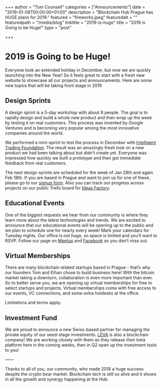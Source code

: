 +++
author = "Tom Counsell"
categories = ["Announcements"]
date = "2019-01-08T00:00:00+01:00"
description = "Blockchain Hub Prague has HUGE plans for 2019."
featured = "fireworks.jpeg"
featuredalt = ""
featuredpath = "/media/blog"
linktitle = "2019-is-huge"
title = "2019 is Going to be Huge!"
type = "post"

+++
# 2019 is Going to be Huge!

Everyone took an extended holiday in December, but now we are quickly launching into the New Year! So it feels great to start with a fresh new website to showcase all our projects and announcements. Here are some new topics that will be taking front stage in 2019

## Design Sprints

A design sprint is a 5-day workshop with about 8 people. The goal is to rapidly design and build a whole new product and then wrap up the week by testing it on real customers. This process was invented by Google Ventures and is becoming very popular among the most innovative companies around the world.

We performed a mini-sprint to test the process in December with [Intelligent Trading Foundation](https://intelligenttrading.org "Intelligent Trading Foundation"). The result was an amazingly fresh look on a new product we had been talking about but didn’t create yet. Everyone was impressed how quickly we built a prototype and then got immediate feedback from real customers.

The next design sprints are scheduled for the week of Jan 28th and again Feb 18th. If you are based in Prague and want to join us for one of these, please go to our [signup form](https://airtable.com/shrl8KSKpXPa04Wy0 "Design Sprint Signup"). Also you can track our progress across projects on our public Trello board for [Ideas Factory](https://trello.com/b/2TaxsEbm/ideas-factory# "Ideas Factory on Trello").

## Educational Events

One of the biggest requests we hear from our community is where they learn more about the latest technologies and trends. We are excited to announce that our educational events will be opening up to the public and we plan to schedule one for nearly every week! Mark your calendars for Tuesday nights. Our office is not huge, so space is limited and you’ll want to RSVP. Follow our page on [Meetup](https://www.meetup.com/BlockchainHubPrague/) and [Facebook](https://www.facebook.com/blockchainhubprague) so you don’t miss out.

## Virtual Memberships

There are many blockchain related startups based in Prague - that’s why our founders Tom and Ethan chose to build business here! With the bitcoin market taking a downturn, collaboration is even more important than ever. So to better serve you, we are opening up virtual memberships for free to select startups and projects. Virtual memberships come with free access to our events, VC connections, and some extra hotdesks at the office.

Limitations and terms apply.

## Investment Fund

We are proud to announce a new Swiss-based partner for managing the private equity of our seed-stage investments. [LEVA](https://leva.pe "Leva Private Equity") is also a blockchain company! We are working closely with them as they release their beta platform here in the coming weeks, then in Q2 open up the investment tools to you!

——

Thanks to all of you, our community, who made 2018 a huge success despite the crypto bear market. Blockchain tech is still so alive and it shows in all the growth and synergy happening at the Hub.